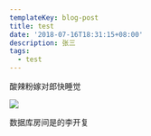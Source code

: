 ```yaml
---
templateKey: blog-post
title: test
date: '2018-07-16T18:31:15+08:00'
description: 张三
tags:
  - test
---
```

酸辣粉嫁对郎快睡觉



![](/img/coffee-gear.png)

数据库房间是的李开复

